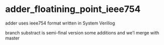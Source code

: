 # adder_floatining_point_ieee754
adder uses ieee754 format written in System Verillog

branch substract is semi-final version some additions and we'l merge with master

